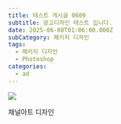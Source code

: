 ```yaml
---
title: 테스트 게시글 0609
subtitle: 광고디자인 테스트 입니다.
date: 2025-06-08T01:06:00.000Z
subCategory: 패키지 디자인
tags:
  - 패키지 디자인
  - Photoshop
categories:
  - ad
---
```

![](/img/uploads/정병호님-채널아트.png)

채널아트 디자인
